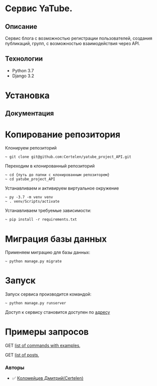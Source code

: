 # Cервис YaTube.

## Описание
Сервис блога с возможностью регистрации пользователей, создания публикаций, групп, с возможностью взаимодействия через API.

## Технологии
- Python 3.7
- Django 3.2

# Установка
## Документация
# Копирование репозитория
Клонируем репозиторий
```
~ git clone git@github.com:Certelen/yatube_project_API.git
```
Переходим в клонированный репозиторий
```
~ cd {путь до папки с клонированным репозиторем}
~ cd yatube_project_API
```
Устанавливаем и активируем виртуальное окружение
```
~ py -3.7 -m venv venv
~ . venv/Scripts/activate
```
Устанавливаем требуемые зависимости:
```
~ pip install -r requirements.txt
```
# Миграция базы данных
Применяем миграцию для базы данных:
```
~ python manage.py migrate
```
# Запуск
Запуск сервиса производится командой:
```
~ python manage.py runserver
```
Доступ к сервису становится доступен по [адресу](http://127.0.0.1:8000/)

# Примеры запросов
GET [list of commands with examples](http://127.0.0.1:8000/redoc/#tag/api),

GET [list of posts](http://127.0.0.1:8000/api/v1/posts/),
### Авторы
- :white_check_mark: [Коломейцев Дмитрий(Certelen)](https://github.com/Certelen)
